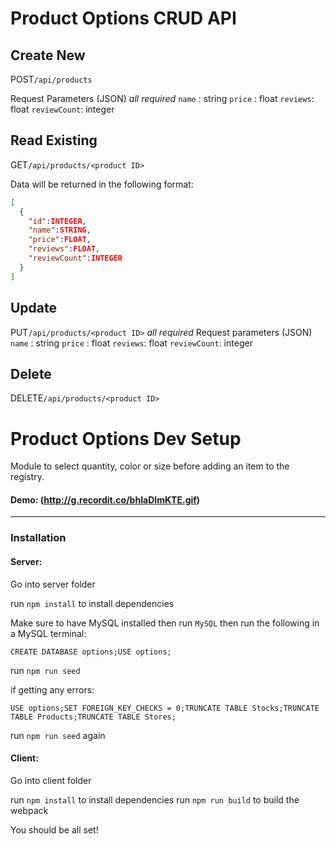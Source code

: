 # Product Options CRUD API

## Create New
POST`/api/products`

Request Parameters (JSON)
_all required_
`name` : string
`price` : float
`reviews`: float
`reviewCount`: integer

## Read Existing
GET`/api/products/<product ID>`

Data will be returned in the following format:

```json
[
  {
    "id":INTEGER,
    "name":STRING,
    "price":FLOAT,
    "reviews":FLOAT,
    "reviewCount":INTEGER
  }
]
```
## Update
PUT`/api/products/<product ID>`
_all required_
Request parameters (JSON)
`name` : string
`price` : float
`reviews`: float
`reviewCount`: integer

## Delete
DELETE`/api/products/<product ID>`



# Product Options Dev Setup

 Module to select quantity, color or size before adding an item to the registry.

#### Demo: (http://g.recordit.co/bhIaDImKTE.gif)

------

### Installation

#### Server:

Go into server folder

run  `npm install` to install dependencies

Make sure to have MySQL installed then run `MySQL` then run the following in a MySQL terminal:

`CREATE DATABASE options;USE options;`

run `npm run seed`

if getting any errors: 


`USE options;SET FOREIGN_KEY_CHECKS = 0;TRUNCATE TABLE Stocks;TRUNCATE TABLE Products;TRUNCATE TABLE Stores;`

run `npm run seed` again


#### Client:

Go into client folder

run  `npm install` to install dependencies
run `npm run build` to build the webpack

You should be all set!
